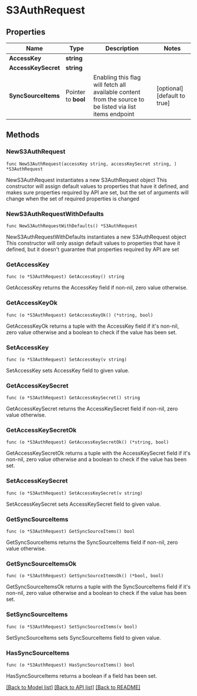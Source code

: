 # S3AuthRequest

## Properties

Name | Type | Description | Notes
------------ | ------------- | ------------- | -------------
**AccessKey** | **string** |  | 
**AccessKeySecret** | **string** |  | 
**SyncSourceItems** | Pointer to **bool** | Enabling this flag will fetch all available content from the source to be listed via list items endpoint | [optional] [default to true]

## Methods

### NewS3AuthRequest

`func NewS3AuthRequest(accessKey string, accessKeySecret string, ) *S3AuthRequest`

NewS3AuthRequest instantiates a new S3AuthRequest object
This constructor will assign default values to properties that have it defined,
and makes sure properties required by API are set, but the set of arguments
will change when the set of required properties is changed

### NewS3AuthRequestWithDefaults

`func NewS3AuthRequestWithDefaults() *S3AuthRequest`

NewS3AuthRequestWithDefaults instantiates a new S3AuthRequest object
This constructor will only assign default values to properties that have it defined,
but it doesn't guarantee that properties required by API are set

### GetAccessKey

`func (o *S3AuthRequest) GetAccessKey() string`

GetAccessKey returns the AccessKey field if non-nil, zero value otherwise.

### GetAccessKeyOk

`func (o *S3AuthRequest) GetAccessKeyOk() (*string, bool)`

GetAccessKeyOk returns a tuple with the AccessKey field if it's non-nil, zero value otherwise
and a boolean to check if the value has been set.

### SetAccessKey

`func (o *S3AuthRequest) SetAccessKey(v string)`

SetAccessKey sets AccessKey field to given value.


### GetAccessKeySecret

`func (o *S3AuthRequest) GetAccessKeySecret() string`

GetAccessKeySecret returns the AccessKeySecret field if non-nil, zero value otherwise.

### GetAccessKeySecretOk

`func (o *S3AuthRequest) GetAccessKeySecretOk() (*string, bool)`

GetAccessKeySecretOk returns a tuple with the AccessKeySecret field if it's non-nil, zero value otherwise
and a boolean to check if the value has been set.

### SetAccessKeySecret

`func (o *S3AuthRequest) SetAccessKeySecret(v string)`

SetAccessKeySecret sets AccessKeySecret field to given value.


### GetSyncSourceItems

`func (o *S3AuthRequest) GetSyncSourceItems() bool`

GetSyncSourceItems returns the SyncSourceItems field if non-nil, zero value otherwise.

### GetSyncSourceItemsOk

`func (o *S3AuthRequest) GetSyncSourceItemsOk() (*bool, bool)`

GetSyncSourceItemsOk returns a tuple with the SyncSourceItems field if it's non-nil, zero value otherwise
and a boolean to check if the value has been set.

### SetSyncSourceItems

`func (o *S3AuthRequest) SetSyncSourceItems(v bool)`

SetSyncSourceItems sets SyncSourceItems field to given value.

### HasSyncSourceItems

`func (o *S3AuthRequest) HasSyncSourceItems() bool`

HasSyncSourceItems returns a boolean if a field has been set.


[[Back to Model list]](../README.md#documentation-for-models) [[Back to API list]](../README.md#documentation-for-api-endpoints) [[Back to README]](../README.md)



